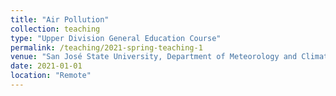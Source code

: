 ```yaml
---
title: "Air Pollution"
collection: teaching
type: "Upper Division General Education Course"
permalink: /teaching/2021-spring-teaching-1
venue: "San José State University, Department of Meteorology and Climate Science"
date: 2021-01-01
location: "Remote"
---
```





